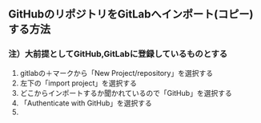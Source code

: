 ## GitHubのリポジトリをGitLabへインポート(コピー)する方法

### 注）大前提としてGitHub,GitLabに登録しているものとする

1. gitlabの＋マークから「New Project/repository」を選択する
2. 左下の「import project」を選択する
3. どこからインポートするか聞かれているので「GitHub」を選択する
4. 「Authenticate with GitHub」を選択する
5. 

